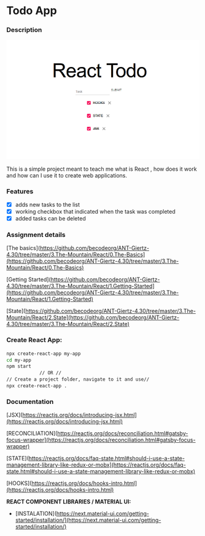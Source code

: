 # Todo App

### Description
![](img/react-todo-app.png)

This is a simple project meant to teach me what is React , how does it work and how can I use it to create web applications.

### Features

- [x]  adds new tasks to the list
- [x]  working checkbox that indicated when the task was completed
- [x]  added tasks can be deleted

### Assignment details

[The basics](https://github.com/becodeorg/ANT-Giertz-4.30/tree/master/3.The-Mountain/React/0.The-Basics](https://github.com/becodeorg/ANT-Giertz-4.30/tree/master/3.The-Mountain/React/0.The-Basics)

[Getting Started](https://github.com/becodeorg/ANT-Giertz-4.30/tree/master/3.The-Mountain/React/1.Getting-Started](https://github.com/becodeorg/ANT-Giertz-4.30/tree/master/3.The-Mountain/React/1.Getting-Started)

[State](https://github.com/becodeorg/ANT-Giertz-4.30/tree/master/3.The-Mountain/React/2.State](https://github.com/becodeorg/ANT-Giertz-4.30/tree/master/3.The-Mountain/React/2.State)

### Create React App:

```bash
npx create-react-app my-app
cd my-app
npm start
			// OR //
// Create a project folder, navigate to it and use//
npx create-react-app .
```

### Documentation

[JSX](https://reactjs.org/docs/introducing-jsx.html](https://reactjs.org/docs/introducing-jsx.html)

[RECONCILIATION](https://reactjs.org/docs/reconciliation.html#gatsby-focus-wrapper](https://reactjs.org/docs/reconciliation.html#gatsby-focus-wrapper)

[STATE](https://reactjs.org/docs/faq-state.html#should-i-use-a-state-management-library-like-redux-or-mobx](https://reactjs.org/docs/faq-state.html#should-i-use-a-state-management-library-like-redux-or-mobx)

[HOOKS](https://reactjs.org/docs/hooks-intro.html](https://reactjs.org/docs/hooks-intro.html)

**REACT COMPONENT LIBRARIES / MATERIAL UI:**

- [INSTALATION](https://next.material-ui.com/getting-started/installation/](https://next.material-ui.com/getting-started/installation/)
